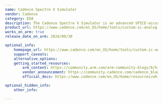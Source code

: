 ```yaml
---
name: Cadence Spectre X Simulator
vendor: Cadence
category: EDA
description: The Cadence Spectre X Simulator is an advanced SPICE-accurate simulation tool for analog, RFIC, and mixed-signal circuits, enabling large-scale verification with high speed, scalability, and capacity. It integrates tightly with Cadence Virtuoso for seamless design-to-simulation workflows.
product_url: https://www.cadence.com/en_US/home/tools/custom-ic-analog-rf-design/circuit-simulation/spectre-x-simulator.html
works_on_arm: true
release_date_on_arm: 2024/09/30

optional_info:
    homepage_url: https://www.cadence.com/en_US/home/tools/custom-ic-analog-rf-design/circuit-simulation/spectre-x-simulator.html
    support_caveats:
    alternative_options:
    getting_started_resources:
        arm_content: https://community.arm.com/arm-community-blogs/b/high-performance-computing-blog/posts/aws-graviton3-improves-cadence-eda-tools-performance-for-arm
        vendor_announcement: https://community.cadence.com/cadence_blogs_8/b/cic/posts/spectre-24-1-release-is-now-available
        official_docs: https://www.cadence.com/en_US/home/resources/white-papers/revolution-by-evolution-getting-to-the-next-technology-breakthrough-in-analog-simulation-wp.html

optional_hidden_info:
    other_info:

---
```


